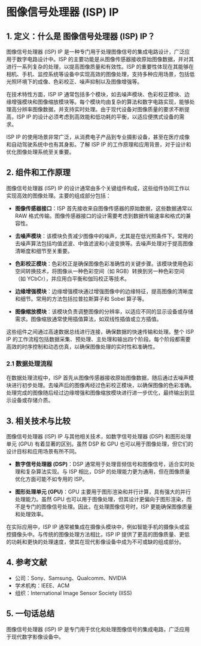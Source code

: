 # 图像信号处理器 (ISP) IP

## 1. 定义：什么是 **图像信号处理器 (ISP) IP**？
图像信号处理器 (ISP) IP 是一种专门用于处理图像信号的集成电路设计，广泛应用于数字电路设计中。ISP 的主要功能是从图像传感器接收原始图像数据，并对其进行一系列复杂的处理，以提高图像质量和有效性。ISP 的重要性体现在其能够在相机、手机、监控系统等设备中实现高效的图像处理，支持多种应用场景，包括低光照环境下的成像、色彩校正、噪声抑制以及图像增强等。

在技术特性方面，ISP IP 通常包括多个模块，如去噪声模块、色彩校正模块、边缘增强模块和图像缩放模块等。每个模块均由复杂的算法和数字电路实现，能够处理高分辨率图像数据，并支持实时处理。由于现代设备对图像质量的要求不断提高，ISP IP 的设计必须考虑到高效能和低功耗的平衡，以适应便携式设备的需求。

ISP IP 的使用场景非常广泛，从消费电子产品到专业摄影设备，甚至在医疗成像和自动驾驶系统中也有其身影。了解 ISP IP 的工作原理和应用背景，对于设计和优化图像处理系统至关重要。

## 2. 组件和工作原理
图像信号处理器 (ISP) IP 的设计通常由多个关键组件构成，这些组件协同工作以实现高效的图像处理。主要的组成部分包括：

- **图像传感器接口**：ISP 首先接收来自图像传感器的原始数据，这些数据通常以 RAW 格式传输。图像传感器接口的设计需要考虑到数据传输速率和格式的兼容性。

- **去噪声模块**：该模块负责减少图像中的噪声，尤其是在低光照条件下。常用的去噪声算法包括均值滤波、中值滤波和小波变换等。去噪声处理对于提高图像清晰度和细节至关重要。

- **色彩校正模块**：色彩校正是确保图像色彩准确性的关键步骤。该模块使用色彩空间转换技术，将图像从一种色彩空间（如 RGB）转换到另一种色彩空间（如 YCbCr），并应用白平衡和伽玛校正等技术。

- **边缘增强模块**：边缘增强模块通过增强图像中的边缘特征，提高图像的清晰度和细节。常用的方法包括拉普拉斯算子和 Sobel 算子等。

- **图像缩放模块**：该模块负责调整图像的分辨率，以适应不同的显示设备或存储需求。图像缩放通常使用插值算法，如双线性插值或立方插值。

这些组件之间通过高速数据总线进行连接，确保数据的快速传输和处理。整个 ISP IP 的工作流程包括数据采集、预处理、主处理和输出四个阶段。每个阶段都需要高效的时序控制和动态仿真，以确保图像处理的实时性和准确性。

### 2.1 数据处理流程
在数据处理流程中，ISP 首先从图像传感器接收原始图像数据，随后通过去噪声模块进行初步处理。去噪声后的图像再经过色彩校正模块，以确保图像的色彩准确。处理完成的图像随后经过边缘增强和图像缩放模块进行进一步优化，最终输出到显示设备或存储介质。

## 3. 相关技术与比较
图像信号处理器 (ISP) IP 与其他相关技术，如数字信号处理器 (DSP) 和图形处理单元 (GPU) 有着显著的区别。虽然 DSP 和 GPU 也可以用于图像处理，但它们的设计目标和应用场景有所不同。

- **数字信号处理器 (DSP)**：DSP 通常用于处理音频信号和图像信号，适合实时处理和复杂算法实现。与 ISP 相比，DSP 的处理能力更为通用，但在图像质量优化方面可能不如专用的 ISP。

- **图形处理单元 (GPU)**：GPU 主要用于图形渲染和并行计算，具有强大的并行处理能力。虽然 GPU 也可以用于图像处理，但其设计更偏向于图形渲染，而不是专门的图像信号处理。因此，在处理图像信号时，ISP 更能确保图像质量和处理效率。

在实际应用中，ISP IP 通常被集成在摄像头模块中，例如智能手机的摄像头或监控摄像头中。与传统的图像处理方法相比，ISP IP 提供了更高的图像质量、更低的功耗和更快的处理速度，使其在现代影像设备中成为不可或缺的组成部分。

## 4. 参考文献
- 公司：Sony、Samsung、Qualcomm、NVIDIA
- 学术机构：IEEE、ACM
- 组织：International Image Sensor Society (IISS)

## 5. 一句话总结
图像信号处理器 (ISP) IP 是专门用于优化和处理图像信号的集成电路，广泛应用于现代数字影像设备中。